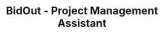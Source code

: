 ---
title: BidOut - Project Management Assistant
description: BidOut is a leading oil and gas procurement platform. While at BidOut, I manager the product launch of Breaker19, an oilfield trucking and hotshot marketplace. I was instrumental in the development of the web and mobile applications, and I worked with developers for quality assurance. Finally, I wireframed an upcoming mobile app with Figma.
startDate: 2023-09-13
endDate: 2023-12-02
url: https://bidout.app/
---